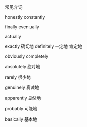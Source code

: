 常见介词

honestly
constantly

finally
eventually

actually

exactly 确切地
definitely 一定地 肯定地

obviously
completely

absolutely 绝对地

rarely 很少地

genuinely 真诚地

apparently 显然地

probably 可能地

basically 基本地
